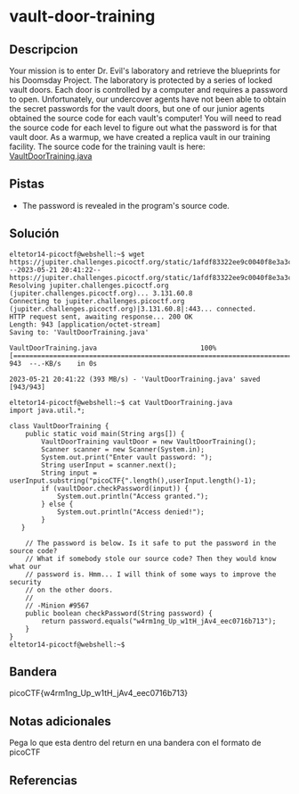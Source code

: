 # vault-door-training

## Descripcion
Your mission is to enter Dr. Evil's laboratory and retrieve the blueprints for his Doomsday Project. The laboratory is protected by a series of locked vault doors. Each door is controlled by a computer and requires a password to open. Unfortunately, our undercover agents have not been able to obtain the secret passwords for the vault doors, but one of our junior agents obtained the source code for each vault's computer! You will need to read the source code for each level to figure out what the password is for that vault door. As a warmup, we have created a replica vault in our training facility. The source code for the training vault is here: [VaultDoorTraining.java](https://jupiter.challenges.picoctf.org/static/1afdf83322ee9c0040f8e3a3c047e18b/VaultDoorTraining.java)

## Pistas
- The password is revealed in the program's source code.

## Solución

```
eltetor14-picoctf@webshell:~$ wget https://jupiter.challenges.picoctf.org/static/1afdf83322ee9c0040f8e3a3c047e18b/VaultDoorTraining.java
--2023-05-21 20:41:22--  https://jupiter.challenges.picoctf.org/static/1afdf83322ee9c0040f8e3a3c047e18b/VaultDoorTraining.java
Resolving jupiter.challenges.picoctf.org (jupiter.challenges.picoctf.org)... 3.131.60.8
Connecting to jupiter.challenges.picoctf.org (jupiter.challenges.picoctf.org)|3.131.60.8|:443... connected.
HTTP request sent, awaiting response... 200 OK
Length: 943 [application/octet-stream]
Saving to: 'VaultDoorTraining.java'

VaultDoorTraining.java                          100%[======================================================================================================>]     943  --.-KB/s    in 0s      

2023-05-21 20:41:22 (393 MB/s) - 'VaultDoorTraining.java' saved [943/943]

eltetor14-picoctf@webshell:~$ cat VaultDoorTraining.java
import java.util.*;

class VaultDoorTraining {
    public static void main(String args[]) {
        VaultDoorTraining vaultDoor = new VaultDoorTraining();
        Scanner scanner = new Scanner(System.in); 
        System.out.print("Enter vault password: ");
        String userInput = scanner.next();
        String input = userInput.substring("picoCTF{".length(),userInput.length()-1);
        if (vaultDoor.checkPassword(input)) {
            System.out.println("Access granted.");
        } else {
            System.out.println("Access denied!");
        }
   }

    // The password is below. Is it safe to put the password in the source code?
    // What if somebody stole our source code? Then they would know what our
    // password is. Hmm... I will think of some ways to improve the security
    // on the other doors.
    //
    // -Minion #9567
    public boolean checkPassword(String password) {
        return password.equals("w4rm1ng_Up_w1tH_jAv4_eec0716b713");
    }
}
eltetor14-picoctf@webshell:~$ 
```

## Bandera
picoCTF{w4rm1ng_Up_w1tH_jAv4_eec0716b713}

## Notas adicionales
Pega lo que esta dentro del return en una bandera con el formato de picoCTF

## Referencias